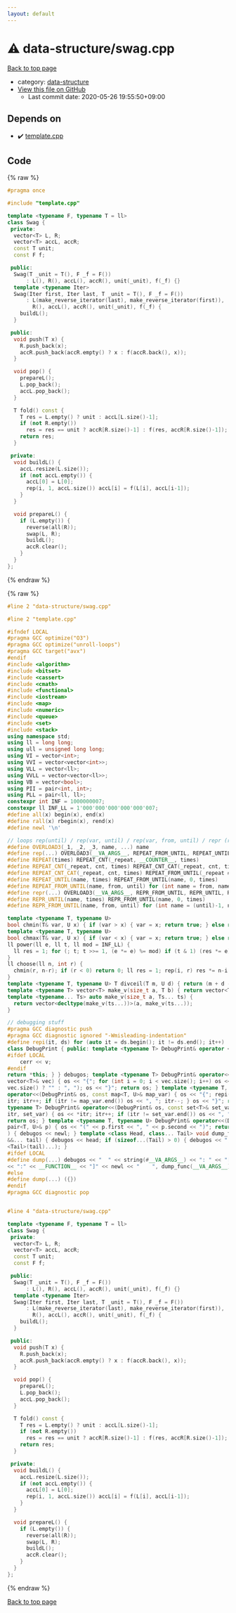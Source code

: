 ```yaml
---
layout: default
---
```


<!-- mathjax config similar to math.stackexchange -->
<script type="text/javascript" async
  src="https://cdnjs.cloudflare.com/ajax/libs/mathjax/2.7.5/MathJax.js?config=TeX-MML-AM_CHTML">
</script>
<script type="text/x-mathjax-config">
  MathJax.Hub.Config({
    TeX: { equationNumbers: { autoNumber: "AMS" }},
    tex2jax: {
      inlineMath: [ ['$','$'] ],
      processEscapes: true
    },
    "HTML-CSS": { matchFontHeight: false },
    displayAlign: "left",
    displayIndent: "2em"
  });
</script>

<script type="text/javascript" src="https://cdnjs.cloudflare.com/ajax/libs/jquery/3.4.1/jquery.min.js"></script>
<script src="https://cdn.jsdelivr.net/npm/jquery-balloon-js@1.1.2/jquery.balloon.min.js" integrity="sha256-ZEYs9VrgAeNuPvs15E39OsyOJaIkXEEt10fzxJ20+2I=" crossorigin="anonymous"></script>
<script type="text/javascript" src="../../assets/js/copy-button.js"></script>
<link rel="stylesheet" href="../../assets/css/copy-button.css" />


# :warning: data-structure/swag.cpp

<a href="../../index.html">Back to top page</a>

* category: <a href="../../index.html#36397fe12f935090ad150c6ce0c258d4">data-structure</a>
* <a href="{{ site.github.repository_url }}/blob/master/data-structure/swag.cpp">View this file on GitHub</a>
    - Last commit date: 2020-05-26 19:55:50+09:00




## Depends on

* :heavy_check_mark: <a href="../template.cpp.html">template.cpp</a>


## Code

<a id="unbundled"></a>
{% raw %}
```cpp
#pragma once

#include "template.cpp"

template <typename F, typename T = ll>
class Swag {
 private:
  vector<T> L, R;
  vector<T> accL, accR;
  const T unit;
  const F f;

 public:
  Swag(T _unit = T(), F _f = F())
      : L(), R(), accL(), accR(), unit(_unit), f(_f) {}
  template <typename Iter>
  Swag(Iter first, Iter last, T _unit = T(), F _f = F())
      : L(make_reverse_iterator(last), make_reverse_iterator(first)),
        R(), accL(), accR(), unit(_unit), f(_f) {
    buildL();
  }

 public:
  void push(T x) {
    R.push_back(x);
    accR.push_back(accR.empty() ? x : f(accR.back(), x));
  }

  void pop() {
    prepareL();
    L.pop_back();
    accL.pop_back();
  }

  T fold() const {
    T res = L.empty() ? unit : accL[L.size()-1];
    if (not R.empty())
      res = res == unit ? accR[R.size()-1] : f(res, accR[R.size()-1]);
    return res;
  }

 private:
  void buildL() {
    accL.resize(L.size());
    if (not accL.empty()) {
      accL[0] = L[0];
      rep(i, 1, accL.size()) accL[i] = f(L[i], accL[i-1]);
    }
  }

  void prepareL() {
    if (L.empty()) {
      reverse(all(R));
      swap(L, R);
      buildL();
      accR.clear();
    }
  }
};

```
{% endraw %}

<a id="bundled"></a>
{% raw %}
```cpp
#line 2 "data-structure/swag.cpp"

#line 2 "template.cpp"

#ifndef LOCAL
#pragma GCC optimize("O3")
#pragma GCC optimize("unroll-loops")
#pragma GCC target("avx")
#endif
#include <algorithm>
#include <bitset>
#include <cassert>
#include <cmath>
#include <functional>
#include <iostream>
#include <map>
#include <numeric>
#include <queue>
#include <set>
#include <stack>
using namespace std;
using ll = long long;
using ull = unsigned long long;
using VI = vector<int>;
using VVI = vector<vector<int>>;
using VLL = vector<ll>;
using VVLL = vector<vector<ll>>;
using VB = vector<bool>;
using PII = pair<int, int>;
using PLL = pair<ll, ll>;
constexpr int INF = 1000000007;
constexpr ll INF_LL = 1'000'000'000'000'000'007;
#define all(x) begin(x), end(x)
#define rall(x) rbegin(x), rend(x)
#define newl '\n'

// loops rep(until) / rep(var, until) / rep(var, from, until) / repr (reversed order)
#define OVERLOAD3(_1, _2, _3, name, ...) name
#define rep(...) OVERLOAD3(__VA_ARGS__, REPEAT_FROM_UNTIL, REPEAT_UNTIL, REPEAT)(__VA_ARGS__)
#define REPEAT(times) REPEAT_CNT(_repeat, __COUNTER__, times)
#define REPEAT_CNT(_repeat, cnt, times) REPEAT_CNT_CAT(_repeat, cnt, times)
#define REPEAT_CNT_CAT(_repeat, cnt, times) REPEAT_FROM_UNTIL(_repeat ## cnt, 0, times)
#define REPEAT_UNTIL(name, times) REPEAT_FROM_UNTIL(name, 0, times)
#define REPEAT_FROM_UNTIL(name, from, until) for (int name = from, name ## __until = (until); name < name ## __until; name++)
#define repr(...) OVERLOAD3(__VA_ARGS__, REPR_FROM_UNTIL, REPR_UNTIL, REPEAT)(__VA_ARGS__)
#define REPR_UNTIL(name, times) REPR_FROM_UNTIL(name, 0, times)
#define REPR_FROM_UNTIL(name, from, until) for (int name = (until)-1, name ## __from = (from); name >= name ## __from; name--)

template <typename T, typename U>
bool chmin(T& var, U x) { if (var > x) { var = x; return true; } else return false; }
template <typename T, typename U>
bool chmax(T& var, U x) { if (var < x) { var = x; return true; } else return false; }
ll power(ll e, ll t, ll mod = INF_LL) {
  ll res = 1; for (; t; t >>= 1, (e *= e) %= mod) if (t & 1) (res *= e) %= mod; return res;
}
ll choose(ll n, int r) {
  chmin(r, n-r); if (r < 0) return 0; ll res = 1; rep(i, r) res *= n-i, res /= i+1; return res;
}
template <typename T, typename U> T divceil(T m, U d) { return (m + d - 1) / d; }
template <typename T> vector<T> make_v(size_t a, T b) { return vector<T>(a, b); }
template <typename... Ts> auto make_v(size_t a, Ts... ts) {
  return vector<decltype(make_v(ts...))>(a, make_v(ts...));
}

// debugging stuff
#pragma GCC diagnostic push
#pragma GCC diagnostic ignored "-Wmisleading-indentation"
#define repi(it, ds) for (auto it = ds.begin(); it != ds.end(); it++)
class DebugPrint { public: template <typename T> DebugPrint& operator <<(const T& v) {
#ifdef LOCAL
    cerr << v;
#endif
return *this; } } debugos; template <typename T> DebugPrint& operator<<(DebugPrint& os, const
vector<T>& vec) { os << "{"; for (int i = 0; i < vec.size(); i++) os << vec[i] << (i + 1 ==
vec.size() ? "" : ", "); os << "}"; return os; } template <typename T, typename U> DebugPrint&
operator<<(DebugPrint& os, const map<T, U>& map_var) { os << "{"; repi(itr, map_var) { os << *
itr; itr++; if (itr != map_var.end()) os << ", "; itr--; } os << "}"; return os; } template <
typename T> DebugPrint& operator<<(DebugPrint& os, const set<T>& set_var) { os << "{"; repi(
itr, set_var) { os << *itr; itr++; if (itr != set_var.end()) os << ", "; itr--; } os << "}";
return os; } template <typename T, typename U> DebugPrint& operator<<(DebugPrint& os, const
pair<T, U>& p) { os << "(" << p.first << ", " << p.second << ")"; return os; } void dump_func(
) { debugos << newl; } template <class Head, class... Tail> void dump_func(Head &&head, Tail
&&... tail) { debugos << head; if (sizeof...(Tail) > 0) { debugos << ", "; } dump_func(forward
<Tail>(tail)...); }
#ifdef LOCAL
#define dump(...) debugos << "  " << string(#__VA_ARGS__) << ": " << "[" << to_string(__LINE__) \
<< ":" << __FUNCTION__ << "]" << newl << "    ", dump_func(__VA_ARGS__)
#else
#define dump(...) ({})
#endif
#pragma GCC diagnostic pop


#line 4 "data-structure/swag.cpp"

template <typename F, typename T = ll>
class Swag {
 private:
  vector<T> L, R;
  vector<T> accL, accR;
  const T unit;
  const F f;

 public:
  Swag(T _unit = T(), F _f = F())
      : L(), R(), accL(), accR(), unit(_unit), f(_f) {}
  template <typename Iter>
  Swag(Iter first, Iter last, T _unit = T(), F _f = F())
      : L(make_reverse_iterator(last), make_reverse_iterator(first)),
        R(), accL(), accR(), unit(_unit), f(_f) {
    buildL();
  }

 public:
  void push(T x) {
    R.push_back(x);
    accR.push_back(accR.empty() ? x : f(accR.back(), x));
  }

  void pop() {
    prepareL();
    L.pop_back();
    accL.pop_back();
  }

  T fold() const {
    T res = L.empty() ? unit : accL[L.size()-1];
    if (not R.empty())
      res = res == unit ? accR[R.size()-1] : f(res, accR[R.size()-1]);
    return res;
  }

 private:
  void buildL() {
    accL.resize(L.size());
    if (not accL.empty()) {
      accL[0] = L[0];
      rep(i, 1, accL.size()) accL[i] = f(L[i], accL[i-1]);
    }
  }

  void prepareL() {
    if (L.empty()) {
      reverse(all(R));
      swap(L, R);
      buildL();
      accR.clear();
    }
  }
};

```
{% endraw %}

<a href="../../index.html">Back to top page</a>

